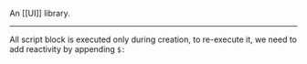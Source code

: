 An [[UI]] library.

---

All script block is executed only during creation, to re-execute it, we need to add reactivity by appending  `$:`